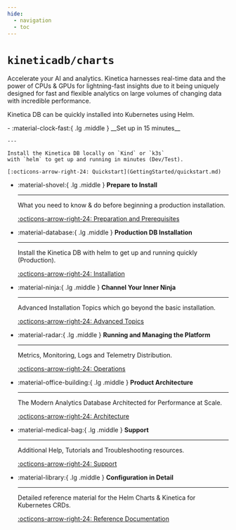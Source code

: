 ```yaml
---
hide:
  - navigation  
  - toc
---
```

# `kineticadb/charts` 

Accelerate your AI and analytics. Kinetica harnesses real-time data and the power of CPUs &  GPUs for 
lightning-fast insights due to it being uniquely designed for fast and flexible analytics on large volumes 
of changing data with incredible performance.

Kinetica DB can be quickly installed into Kubernetes using Helm.

<div class="grid cards" markdown>
-   :material-clock-fast:{ .lg .middle } __Set up in 15 minutes__

    ---

    Install the Kinetica DB locally on `Kind` or `k3s`
    with `helm` to get up and running in minutes (Dev/Test).

    [:octicons-arrow-right-24: Quickstart](GettingStarted/quickstart.md)

-   :material-shovel:{ .lg .middle } __Prepare to Install__

    ---

    What you need to know & do before beginning a production installation.

    [:octicons-arrow-right-24: Preparation and Prerequisites](GettingStarted/preparation_and_prerequisites.md)

-   :material-database:{ .lg .middle } __Production DB Installation__

    ---

    Install the Kinetica DB with helm to get up and running quickly
    (Production).

    [:octicons-arrow-right-24: Installation](GettingStarted/installation.md)

-   :material-ninja:{ .lg .middle } __Channel Your Inner Ninja__

    ---

    Advanced Installation Topics which go beyond the basic installation.

    [:octicons-arrow-right-24: Advanced Topics](Advanced/index.md)

-   :material-radar:{ .lg .middle } __Running and Managing the Platform__

    ---

    Metrics, Monitoring, Logs and Telemetry Distribution.

    [:octicons-arrow-right-24: Operations](Operations/index.md)

-   :material-office-building:{ .lg .middle } __Product Architecture__

    ---

    The Modern Analytics Database Architected for Performance at Scale.

    [:octicons-arrow-right-24: Architecture](Architecture/index.md)

-   :material-medical-bag:{ .lg .middle } __Support__

    ---

    Additional Help, Tutorials and Troubleshooting resources.

    [:octicons-arrow-right-24: Support](Support/index.md)

-  :material-library:{ .lg .middle } __Configuration in Detail__

    ---

    Detailed reference material for the Helm Charts & Kinetica for Kubernetes CRDs.

    [:octicons-arrow-right-24: Reference Documentation](Reference/index.md "Reference material for the Helm Charts & Kubernetes CRDs")
</div>

[//]: # (* [Setup]&#40;Setup/index.md&#41; - Setting up Kinetica on Kubernetes)
[//]: # (* [Operations]&#40;Operations/index.md&#41; - Operating Kinetica on Kubernetes)
[//]: # (* [Architecture & Design]&#40;Architecture/index.md&#41; - Architecture overview of KineticaDB & Kinetica for Kubernetes)
[//]: # (* [Support]&#40;Support/index.md&#41; - Help, Tutorials and Troubleshooting)
[//]: # (* [Reference]&#40;Reference/index.md&#41; - Reference material for the Helm Charts & Kubernetes CRDs.)